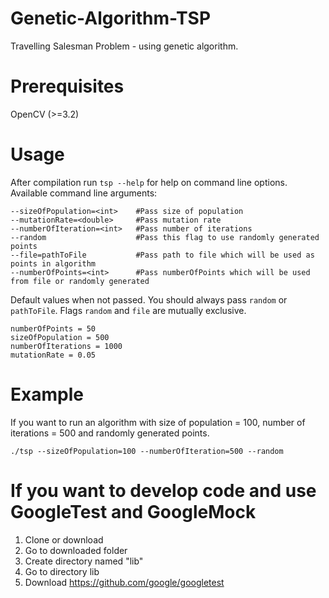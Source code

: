 # Genetic-Algorithm-TSP
Travelling Salesman Problem - using genetic algorithm.


# Prerequisites
OpenCV (>=3.2)

# Usage

After compilation run `tsp --help` for help on command line options. Available command line arguments:
```
--sizeOfPopulation=<int>    #Pass size of population
--mutationRate=<double>     #Pass mutation rate
--numberOfIteration=<int>   #Pass number of iterations
--random                    #Pass this flag to use randomly generated points
--file=pathToFile           #Pass path to file which will be used as points in algorithm
--numberOfPoints=<int>      #Pass numberOfPoints which will be used from file or randomly generated
```

Default values when not passed. You should always pass `random` or `pathToFile`. Flags `random` and `file` are mutually exclusive.
```    
numberOfPoints = 50
sizeOfPopulation = 500 
numberOfIterations = 1000
mutationRate = 0.05
```

# Example
If you want to run an algorithm with size of population = 100, number of iterations = 500 and randomly generated points.

`./tsp --sizeOfPopulation=100 --numberOfIteration=500 --random` 


# If you want to develop code and use GoogleTest and GoogleMock
1) Clone or download
2) Go to downloaded folder
3) Create directory named "lib"
4) Go to directory lib
5) Download https://github.com/google/googletest
